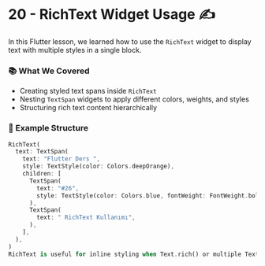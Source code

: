 # 20 - RichText Widget Usage ✍️

In this Flutter lesson, we learned how to use the `RichText` widget to display text with multiple styles in a single block.

### 📚 What We Covered

- Creating styled text spans inside `RichText`
- Nesting `TextSpan` widgets to apply different colors, weights, and styles
- Structuring rich text content hierarchically

### 🧱 Example Structure

```dart
RichText(
  text: TextSpan(
    text: "Flutter Ders ",
    style: TextStyle(color: Colors.deepOrange),
    children: [
      TextSpan(
        text: "#26",
        style: TextStyle(color: Colors.blue, fontWeight: FontWeight.bold),
      ),
      TextSpan(
        text: " RichText Kullanımı",
      ),
    ],
  ),
)
RichText is useful for inline styling when Text.rich() or multiple Text widgets are not sufficient
